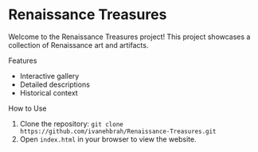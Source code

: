 # Renaissance Treasures

Welcome to the Renaissance Treasures project! This project showcases a collection of Renaissance art and artifacts.

Features
- Interactive gallery
- Detailed descriptions
- Historical context

How to Use
1. Clone the repository: `git clone https://github.com/ivanehbrah/Renaissance-Treasures.git`
2. Open `index.html` in your browser to view the website.
